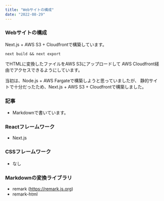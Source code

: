 ```yaml
---
title: "Webサイトの構成"
date: "2022-08-29"
---
```


### Webサイトの構成

Next.js + AWS S3 + Cloudfrontで構築しています。

`next build && next export`

でHTMLに変換したファイルをAWS S3にアップロードして
AWS Cloudfront経由でアクセスできるようにしています。

当初は、Node.js + AWS Fargateで構築しようと思っていましたが、
静的サイトで十分だったため、Next.js + AWS S3 + Cloudfrontで構築しました。

### 記事
- Markdownで書いています。
### Reactフレームワーク
- Next.js
### CSSフレームワーク
- なし
### Markdownの変換ライブラリ
- remark (https://remark.js.org)
- remark-html